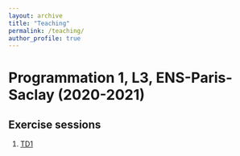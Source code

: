```yaml
---
layout: archive
title: "Teaching"
permalink: /teaching/
author_profile: true
---
```


# Programmation 1, L3, ENS-Paris-Saclay (2020-2021)

## Exercise sessions
1. [TD1](TD1/TD1.pdf)
